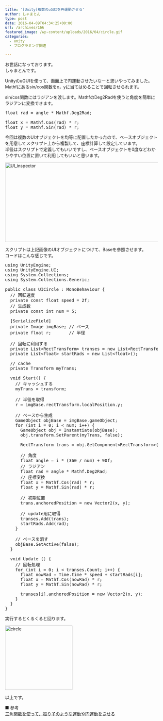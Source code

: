 ```yaml
---
title: '[Unity]複数のuGUIを円運動させる'
author: しゃまとん
type: post
date: 2016-04-09T04:34:25+00:00
url: /archives/166
featured_image: /wp-content/uploads/2016/04/circle.gif
categories:
  - unity
  - プログラミング関連

---
```

お世話になっております。  
しゃまとんです。

UnityのuGUIを使って、画面上で円運動させたいなーと思いやってみました。  
Mathfにあるsin/cos関数をx，yに当てはめることで回転させられます。

sin/cos関数にはラジアンを渡します。MathfのDeg2Radを使うと角度を簡単にラジアンに変換できます。

<pre class="brush: csharp; gutter: true">float rad = angle * Mathf.Deg2Rad;

float x = Mathf.Cos(rad) * r;
float y = Mathf.Sin(rad) * r;</pre>

今回は複数のUIオブジェクトを均等に配置したかったので、ベースオブジェクトを用意してスクリプト上から複製して、座標計算して設定しています。  
半径はスクリプトで定義してもいいですし、ベースオブジェクトを0度などわかりやすい位置に置いて利用してもいいと思います。

<img src="https://shamaton.orz.hm/blog/wp-content/uploads/2016/04/UI_inspector.png" alt="UI_inspector" width="506" height="262" class="size-full wp-image-168 aligncenter" /> 

スクリプトは上記画像のUIオブジェクトにつけて、Baseを参照させます。  
コードはこんな感じです。

<pre class="brush: actionscript3; gutter: true">using UnityEngine;
using UnityEngine.UI;
using System.Collections;
using System.Collections.Generic;

public class UICircle : MonoBehaviour {
  // 回転速度
  private const float speed = 2f;
  // 生成数
  private const int num = 5;

  [SerializeField]
  private Image imgBase; // ベース
  private float r;       // 半径

  // 回転に利用する
  private List&lt;RectTransform&gt; transes = new List&lt;RectTransform&gt;();
  private List&lt;float&gt; startRads = new List&lt;float&gt;();

  // cache
  private Transform myTrans;

  void Start() {
    // キャッシュする
    myTrans = transform;

    // 半径を取得
    r = imgBase.rectTransform.localPosition.y;

    // ベースから生成
    GameObject objBase = imgBase.gameObject;
    for (int i = 0; i &lt; num; i++) {
      GameObject obj = Instantiate(objBase);
      obj.transform.SetParent(myTrans, false);

      RectTransform trans = obj.GetComponent&lt;RectTransform&gt;();

      // 角度
      float angle = i * (360 / num) + 90f;
      // ラジアン
      float rad = angle * Mathf.Deg2Rad;
      // 座標変換
      float x = Mathf.Cos(rad) * r;
      float y = Mathf.Sin(rad) * r;

      // 初期位置
      trans.anchoredPosition = new Vector2(x, y);

      // update用に取得
      transes.Add(trans);
      startRads.Add(rad);
    }

    // ベースを消す
    objBase.SetActive(false);
  }

  void Update () {
    // 回転処理
    for (int i = 0; i &lt; transes.Count; i++) {
      float nowRad = Time.time * speed + startRads[i];
      float x = Mathf.Cos(nowRad) * r;
      float y = Mathf.Sin(nowRad) * r;

      transes[i].anchoredPosition = new Vector2(x, y);
    }
  }
}</pre>

実行するとくるくると回ります。

<img src="https://shamaton.orz.hm/blog/wp-content/uploads/2016/04/circle.gif" alt="circle" width="222" height="212" class="size-full wp-image-169 aligncenter" /> 

以上です。

■ 参考  
<a href="http://matudozer.blog.fc2.com/blog-entry-21.html" target="_blank">三角関数を使って、振り子のような運動や円運動をさせる</a>